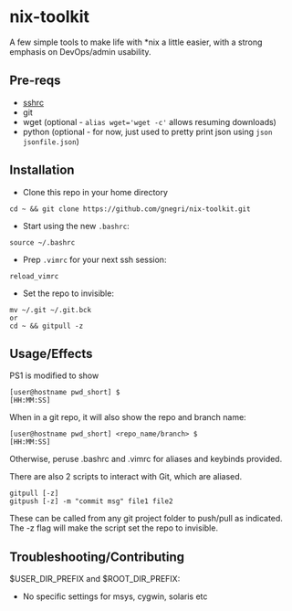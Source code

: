# nix-toolkit
A few simple tools to make life with \*nix a little easier, with a strong emphasis on DevOps/admin usability.

## Pre-reqs ##
* [sshrc](https://github.com/Russell91/sshrc)
* git
* wget (optional - `alias wget='wget -c'` allows resuming downloads)
* python (optional - for now, just used to pretty print json using `json jsonfile.json`)

## Installation ##
* Clone this repo in your home directory
```
cd ~ && git clone https://github.com/gnegri/nix-toolkit.git
```
* Start using the new `.bashrc`:
```
source ~/.bashrc
```
* Prep `.vimrc` for your next ssh session:
```
reload_vimrc
```
* Set the repo to invisible:
```
mv ~/.git ~/.git.bck
or
cd ~ && gitpull -z
```

## Usage/Effects ##
PS1 is modified to show 
```
[user@hostname pwd_short] $                                       [HH:MM:SS]
```

When in a git repo, it will also show the repo and branch name:
```
[user@hostname pwd_short] <repo_name/branch> $                    [HH:MM:SS] 
```

Otherwise, peruse .bashrc and .vimrc for aliases and keybinds provided.

There are also 2 scripts to interact with Git, which are aliased.
```
gitpull [-z]
gitpush [-z] -m "commit msg" file1 file2
```

These can be called from any git project folder to push/pull as indicated. The -z flag will make the script set the repo to invisible.

## Troubleshooting/Contributing ##
$USER_DIR_PREFIX and $ROOT_DIR_PREFIX:
* No specific settings for msys, cygwin, solaris etc
